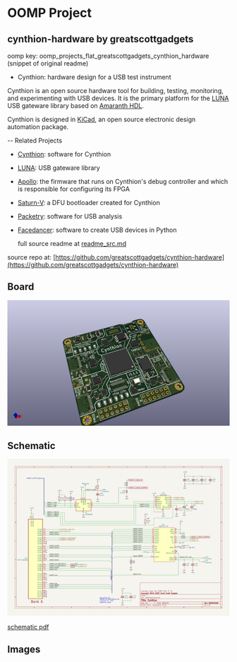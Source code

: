 # OOMP Project  
## cynthion-hardware  by greatscottgadgets  
  
oomp key: oomp_projects_flat_greatscottgadgets_cynthion_hardware  
(snippet of original readme)  
  
- Cynthion: hardware design for a USB test instrument  
  
Cynthion is an open source hardware tool for building, testing, monitoring, and experimenting with USB devices. It is the primary platform for the [LUNA](https://github.com/greatscottgadgets/luna) USB gateware library based on [Amaranth HDL](https://github.com/amaranth-lang/amaranth).  
  
Cynthion is designed in [KiCad](https://www.kicad.org/), an open source electronic design automation package.  
  
-- Related Projects  
  
* [Cynthion](https://github.com/greatscottgadgets/cynthion): software for Cynthion  
* [LUNA](https://github.com/greatscottgadgets/luna): USB gateware library  
* [Apollo](https://github.com/greatscottgadgets/apollo): the firmware that runs on Cynthion's debug controller and which is responsible for configuring its FPGA  
* [Saturn-V](https://github.com/greatscottgadgets/saturn-v): a DFU bootloader created for Cynthion  
* [Packetry](https://github.com/greatscottgadgets/packetry): software for USB analysis  
* [Facedancer](https://github.com/greatscottgadgets/facedancer): software to create USB devices in Python  
  
  full source readme at [readme_src.md](readme_src.md)  
  
source repo at: [https://github.com/greatscottgadgets/cynthion-hardware](https://github.com/greatscottgadgets/cynthion-hardware)  
## Board  
  
[![working_3d.png](working_3d_600.png)](working_3d.png)  
## Schematic  
  
[![working_schematic.png](working_schematic_600.png)](working_schematic.png)  
  
[schematic pdf](working_schematic.pdf)  
## Images  

